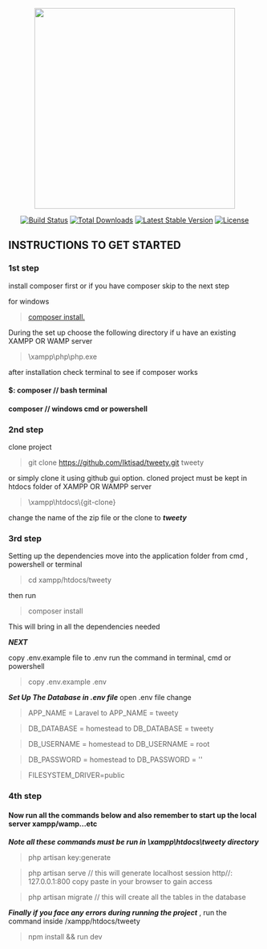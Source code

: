 <p align="center"><img src="https://res.cloudinary.com/dtfbvvkyp/image/upload/v1566331377/laravel-logolockup-cmyk-red.svg" width="400"></p>

<p align="center">
<a href="https://travis-ci.org/laravel/framework"><img src="https://travis-ci.org/laravel/framework.svg" alt="Build Status"></a>
<a href="https://packagist.org/packages/laravel/framework"><img src="https://poser.pugx.org/laravel/framework/d/total.svg" alt="Total Downloads"></a>
<a href="https://packagist.org/packages/laravel/framework"><img src="https://poser.pugx.org/laravel/framework/v/stable.svg" alt="Latest Stable Version"></a>
<a href="https://packagist.org/packages/laravel/framework"><img src="https://poser.pugx.org/laravel/framework/license.svg" alt="License"></a>
</p>

## INSTRUCTIONS TO GET STARTED
### 1st step
install composer first or if you have composer skip to the next step

for windows
> <a href="https://getcomposer.org/Composer-Setup.exe"> composer install.</a>

During the set up choose the following directory if u have an existing XAMPP OR WAMP server

> \xampp\php\php.exe 

after installation check terminal to see if composer works

#### $: composer // bash terminal 

#### composer // windows cmd or powershell

### 2nd step
clone project

> git clone https://github.com/Iktisad/tweety.git tweety


or simply clone it using github gui option.
cloned project must be kept in htdocs folder of XAMPP OR WAMPP server

> \xampp\htdocs\\{git-clone}

change the name of the zip file or the clone to ***tweety***

### 3rd step 
Setting up the dependencies
move into the application folder from cmd , powershell or terminal

> cd xampp/htdocs/tweety

then run 

> composer install 

This will bring in all the dependencies needed

***NEXT***

copy .env.example file to .env
run the command in terminal, cmd or powershell

> copy .env.example .env

***Set Up The Database in .env file***
open .env file
change

>APP_NAME = Laravel to APP_NAME = tweety

>DB_DATABASE = homestead to DB_DATABASE = tweety

>DB_USERNAME = homestead to DB_USERNAME = root

>DB_PASSWORD = homestead to DB_PASSWORD = ''

>FILESYSTEM_DRIVER=public

### 4th step

#### Now run all the commands below and also remember to start up the local server xampp/wamp...etc

***Note all these commands must be run in \xampp\htdocs\tweety directory***

> php artisan key:generate

> php artisan serve // this will generate localhost session http//: 127.0.0.1:800 copy paste in your browser to gain access

> php artisan migrate // this will create all the tables in the database

***Finally if you face any errors during running the project*** ,
run the command inside /xampp/htdocs/tweety

> npm install && run dev 



